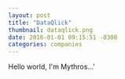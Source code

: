 ```yaml
---
layout: post
title: "DataQlick"
thumbnail: dataqlick.png
date: 2016-01-01 09:15:51 -0300
categories: companies
---
```

Hello world, I'm Mythros...'